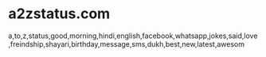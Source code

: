 # a2zstatus.com
a,to,z,status,good,morning,hindi,english,facebook,whatsapp,jokes,said,love,freindship,shayari,birthday,message,sms,dukh,best,new,latest,awesom
